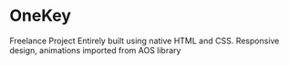 # OneKey
Freelance Project
Entirely built using native HTML and CSS. Responsive design, animations imported from AOS library
